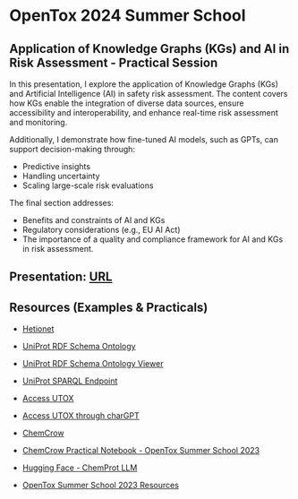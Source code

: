 # OpenTox 2024 Summer School

## Application of Knowledge Graphs (KGs) and AI in Risk Assessment - Practical Session

In this presentation, I explore the application of Knowledge Graphs (KGs) and Artificial Intelligence (AI) in safety risk assessment. The content covers how KGs enable the integration of diverse data sources, ensure accessibility and interoperability, and enhance real-time risk assessment and monitoring.

Additionally, I demonstrate how fine-tuned AI models, such as GPTs, can support decision-making through:
- Predictive insights
- Handling uncertainty
- Scaling large-scale risk evaluations

The final section addresses:
- Benefits and constraints of AI and KGs
- Regulatory considerations (e.g., EU AI Act)
- The importance of a quality and compliance framework for AI and KGs in risk assessment.

## Presentation: [URL](https://docs.google.com/presentation/d/1ud-SX-9zXWBgOs0goL3Oi9FB8la7hLYjkfSgBE4t1X8/)

## Resources (Examples & Practicals)

- [Hetionet](https://het.io)


- [UniProt RDF Schema Ontology](https://purl.uniprot.org/html/index-en.html#)
- [UniProt RDF Schema Ontology Viewer](https://purl.uniprot.org/html/webvowl/index.html#)
- [UniProt SPARQL Endpoint](https://sparql.uniprot.org/sparql)


- [Access UTOX](https://www.yeschat.ai/gpts-9t55QixGaCA-Universal-Toxicologist-UTOX-)
- [Access UTOX through charGPT](https://chatgpt.com/g/g-B4bT16NoT-universal-toxicologist-utox/)


- [ChemCrow](https://www.insilicochemistry.io/tutorials/foundations/gpt-4-for-chemistry)
- [ChemCrow Practical Notebook - OpenTox Summer School 2023](https://colab.research.google.com/drive/1HcQ9iKm_71h04MiBG3gs_1br7nCHR7xd?usp=sharing)

- [Hugging Face - ChemProt LLM](https://huggingface.co/asmaa-ali/llama-2-7b-AsmaaChemProt)

- [OpenTox Summer School 2023 Resources](https://github.com/asmaa-a-abdelwahab/OpenTox_Summer_School/tree/main?tab=readme-ov-file)

